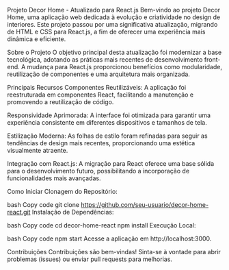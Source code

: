 Projeto Decor Home - Atualizado para React.js
Bem-vindo ao projeto Decor Home, uma aplicação web dedicada à evolução e criatividade no design de interiores. Este projeto passou por uma significativa atualização, migrando de HTML e CSS para React.js, a fim de oferecer uma experiência mais dinâmica e eficiente.

Sobre o Projeto
O objetivo principal desta atualização foi modernizar a base tecnológica, adotando as práticas mais recentes de desenvolvimento front-end. A mudança para React.js proporcionou benefícios como modularidade, reutilização de componentes e uma arquitetura mais organizada.

Principais Recursos
Componentes Reutilizáveis: A aplicação foi reestruturada em componentes React, facilitando a manutenção e promovendo a reutilização de código.

Responsividade Aprimorada: A interface foi otimizada para garantir uma experiência consistente em diferentes dispositivos e tamanhos de tela.

Estilização Moderna: As folhas de estilo foram refinadas para seguir as tendências de design mais recentes, proporcionando uma estética visualmente atraente.

Integração com React.js: A migração para React oferece uma base sólida para o desenvolvimento futuro, possibilitando a incorporação de funcionalidades mais avançadas.

Como Iniciar
Clonagem do Repositório:

bash
Copy code
git clone https://github.com/seu-usuario/decor-home-react.git
Instalação de Dependências:

bash
Copy code
cd decor-home-react
npm install
Execução Local:

bash
Copy code
npm start
Acesse a aplicação em http://localhost:3000.

Contribuições
Contribuições são bem-vindas! Sinta-se à vontade para abrir problemas (issues) ou enviar pull requests para melhorias.
